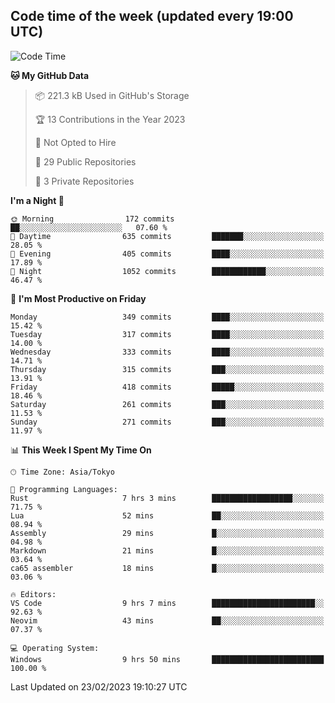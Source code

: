 ## Code time of the week (updated every 19:00 UTC)

<!--START_SECTION:waka-->
![Code Time](http://img.shields.io/badge/Code%20Time-1%2C563%20hrs%208%20mins-blue)

**🐱 My GitHub Data** 

> 📦 221.3 kB Used in GitHub's Storage 
 > 
> 🏆 13 Contributions in the Year 2023
 > 
> 🚫 Not Opted to Hire
 > 
> 📜 29 Public Repositories 
 > 
> 🔑 3 Private Repositories 
 > 
**I'm a Night 🦉** 

```text
🌞 Morning                172 commits         ██░░░░░░░░░░░░░░░░░░░░░░░   07.60 % 
🌆 Daytime                635 commits         ███████░░░░░░░░░░░░░░░░░░   28.05 % 
🌃 Evening                405 commits         ████░░░░░░░░░░░░░░░░░░░░░   17.89 % 
🌙 Night                  1052 commits        ████████████░░░░░░░░░░░░░   46.47 % 
```
📅 **I'm Most Productive on Friday** 

```text
Monday                   349 commits         ████░░░░░░░░░░░░░░░░░░░░░   15.42 % 
Tuesday                  317 commits         ████░░░░░░░░░░░░░░░░░░░░░   14.00 % 
Wednesday                333 commits         ████░░░░░░░░░░░░░░░░░░░░░   14.71 % 
Thursday                 315 commits         ███░░░░░░░░░░░░░░░░░░░░░░   13.91 % 
Friday                   418 commits         █████░░░░░░░░░░░░░░░░░░░░   18.46 % 
Saturday                 261 commits         ███░░░░░░░░░░░░░░░░░░░░░░   11.53 % 
Sunday                   271 commits         ███░░░░░░░░░░░░░░░░░░░░░░   11.97 % 
```


📊 **This Week I Spent My Time On** 

```text
🕑︎ Time Zone: Asia/Tokyo

💬 Programming Languages: 
Rust                     7 hrs 3 mins        ██████████████████░░░░░░░   71.75 % 
Lua                      52 mins             ██░░░░░░░░░░░░░░░░░░░░░░░   08.94 % 
Assembly                 29 mins             █░░░░░░░░░░░░░░░░░░░░░░░░   04.98 % 
Markdown                 21 mins             █░░░░░░░░░░░░░░░░░░░░░░░░   03.64 % 
ca65 assembler           18 mins             █░░░░░░░░░░░░░░░░░░░░░░░░   03.06 % 

🔥 Editors: 
VS Code                  9 hrs 7 mins        ███████████████████████░░   92.63 % 
Neovim                   43 mins             ██░░░░░░░░░░░░░░░░░░░░░░░   07.37 % 

💻 Operating System: 
Windows                  9 hrs 50 mins       █████████████████████████   100.00 % 
```


 Last Updated on 23/02/2023 19:10:27 UTC
<!--END_SECTION:waka-->